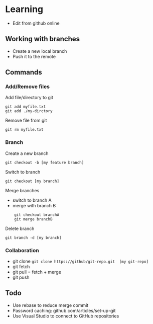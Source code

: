 
# Learning

- Edit from github online

## Working with branches
- Create a new local branch
- Push it to the remote 

## Commands

### Add/Remove files

Add file/directory to git

``` 
git add myfile.txt 
git add ./my-dirctory 

```

Remove file from git

``` git rm myfile.txt ```

### Branch

Create a new branch

``` git checkout -b [my feature branch] ```

Switch to branch

``` git checkout [my branch] ```

Merge branches

- switch to branch A
- merge with branch B  

```
    git checkout branchA 
    git merge branchB
```

Delete branch

``` git branch -d [my branch] ```


### Collaboration

- git clone   ``` git clone https://github/git-repo.git  [my git-repo] ```
- git fetch 
- git pull  = fetch + merge
- git push


## Todo
- Use rebase to reduce merge commit
- Password caching: github.com/articles/set-up-git
- Use Visual Studio to connect to GitHub repositories
